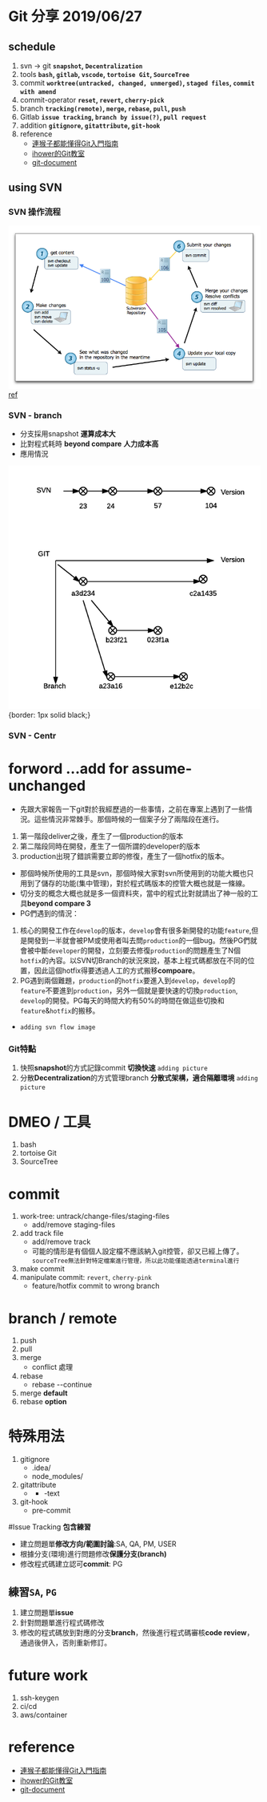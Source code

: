 # Git 分享 2019/06/27

## schedule
1. svn -> git   **`snapshot`, `Decentralization`**
2. tools    **`bash`, `gitlab`, `vscode`, `tortoise Git`, `SourceTree`**
3. commit   **`worktree(untracked, changed, unmerged)`, `staged files`, `commit with amend`**
4. commit-operator    **`reset`, `revert`, `cherry-pick`**
4. branch   **`tracking(remote)`, `merge`, `rebase`, `pull`, `push`**
5. Gitlab   **`issue tracking`, `branch by issue(?)`, `pull request`**
6. addition **`gitignore`, `gitattribute`, `git-hook`**
7. reference
    * [連猴子都能懂得Git入門指南](https://backlog.com/git-tutorial/tw/intro/intro2_4.html)
    * [ihower的Git教室](https://ihower.tw/git/index.html)
    * [git-document](https://git-scm.com/book/en/v2)

## using SVN

### SVN 操作流程
![](https://github.com/austinwang104/playGit/blob/dev/img/workflow-1.png?raw=true)
[ref](https://www.google.com/url?sa=i&source=images&cd=&cad=rja&uact=8&ved=2ahUKEwjG-u-ei_3iAhWEGqYKHX2_C6wQjhx6BAgBEAI&url=https%3A%2F%2Fens.lal.in2p3.fr%2FPresentations%2FSVN%2Fsvn.html&psig=AOvVaw1EayJnFb7JKn1O7n4LVqjZ&ust=1561292841059189)

### SVN - branch

* 分支採用snapshot **運算成本大**
* 比對程式耗時 **beyond compare** **人力成本高**
* 應用情況


![](https://github.com/austinwang104/playGit/blob/dev/img/SVN-Git-Dimensions.png?raw=true){border: 1px solid black;}

### SVN - Centr

# forword ...add for assume-unchanged
* 先跟大家報告一下git對於我經歷過的一些事情，之前在專案上遇到了一些情況。這些情況非常棘手。那個時候的一個案子分了兩階段在進行。
1. 第一階段deliver之後，產生了一個production的版本
2. 第二階段同時在開發，產生了一個所謂的developer的版本
3. production出現了錯誤需要立即的修復，產生了一個hotfix的版本。

* 那個時候所使用的工具是svn，那個時候大家對svn所使用到的功能大概也只用到了儲存的功能(集中管理)，對於程式碼版本的控管大概也就是一條線。
* 切分支的概念大概也就是多一個資料夾，當中的程式比對就請出了神一般的工具**beyond compare 3**
* PG們遇到的情況：
1. 核心的開發工作在`develop`的版本，`develop`會有很多新開發的功能`feature`,但是開發到一半就會被PM或使用者叫去問`production`的一個bug。然後PG們就會被中斷`developer`的開發，立刻要去修復`production`的問題產生了N個`hotfix`的內容。以SVN切Branch的狀況來說，基本上程式碼都放在不同的位置，因此這個hotfix得要透過人工的方式搬移**compoare**。
2. PG遇到兩個難題，`production`的`hotfix`要進入到`develop`，`develop`的`feature`不要進到`production`，另外一個就是要快速的切換`production`, `develop`的開發。PG每天的時間大約有50%的時間在做這些切換和`feature`&`hotfix`的搬移。

* `adding svn flow image`

### Git特點
1. 快照**snapshot**的方式記錄commit **切換快速**
    `adding picture`
2. 分散**Decentralization**的方式管理branch **分散式架構，適合隔離環境**
    `adding picture`

# DMEO / 工具
1. bash
2. tortoise Git
3. SourceTree

# commit
1. work-tree: untrack/change-files/staging-files
    * add/remove staging-files
2. add track file
    * add/remove track
    * 可能的情形是有個個人設定檔不應該納入git控管，卻又已經上傳了。
    `sourceTree無法針對特定檔案進行管理，所以此功能僅能透過terminal進行`
3. make commit
4. manipulate commit: `revert`, `cherry-pink`
    * feature/hotfix commit to wrong branch


# branch / remote
1. push
2. pull
1. merge
    * conflict 處理
2. rebase
    * rebase --continue
3. merge **default**
4. rebase **option**


# 特殊用法
1. gitignore
    * .idea/
    * node_modules/
2. gitattribute
    * * -text
3. git-hook
    * pre-commit


#Issue Tracking **包含練習**
* 建立問題單**修改方向/範圍討論**:SA, QA, PM, USER
* 根據分支(環境)進行問題修改**保護分支(branch)**
* 修改程式碼建立認可**commit**: PG

## 練習`SA`, `PG`
1. 建立問題單**issue**
2. 針對問題單進行程式碼修改
3. 修改的程式碼放到對應的分支**branch**，然後進行程式碼審核**code review**，通過後併入，否則重新修訂。

# future work
1. ssh-keygen
2. ci/cd
3. aws/container

# reference
* [連猴子都能懂得Git入門指南](https://backlog.com/git-tutorial/tw/intro/intro2_4.html)
* [ihower的Git教室](https://ihower.tw/git/index.html)
* [git-document](https://git-scm.com/book/en/v2)
